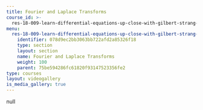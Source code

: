 ```yaml
---
title: Fourier and Laplace Transforms
course_id: >-
  res-18-009-learn-differential-equations-up-close-with-gilbert-strang-and-cleve-moler-fall-2015
menu:
  res-18-009-learn-differential-equations-up-close-with-gilbert-strang-and-cleve-moler-fall-2015:
    identifier: 078d9ec2bb3063bb722afd2a85326f18
    type: section
    layout: section
    name: Fourier and Laplace Transforms
    weight: 100
    parent: 75be594286fc61820f93147523356fe2
type: courses
layout: videogallery
is_media_gallery: true
---
```

null